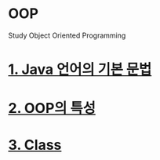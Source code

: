 # OOP
Study Object Oriented Programming

# [1. Java 언어의 기본 문법](https://github.com/mbsmbs/OOP/blob/master/JavaBasics.md)

# [2. OOP의 특성]()

# [3. Class](https://github.com/mbsmbs/OOP/blob/master/Class/Class.md)
